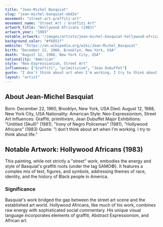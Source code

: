 ```yaml
---
title: "Jean-Michel Basquiat"
slug: "jean-michel-basquiat-ebd2e"
movement: "street-art-graffiti-art"
movement_name: "Street Art / Graffiti Art"
artwork_title: "Hollywood Africans (1983)"
artwork_year: "1983"
notable_artwork: "/images/artists/jean-michel-basquiat-hollywood-africans.jpeg"
background_color: "#f6851f"
website: "https://en.wikipedia.org/wiki/Jean-Michel_Basquiat"
birth: "December 22, 1960, Brooklyn, New York, USA"
death: "August 12, 1988, New York City, USA"
nationality: "American"
style: "Neo-Expressionism, Street Art"
influences: ["Graffiti", "primitivism", "Jean Dubuffet"]
quote: "I don't think about art when I'm working. I try to think about life."
layout: "artist"
---
```


## About Jean-Michel Basquiat

Born: December 22, 1960, Brooklyn, New York, USA Died: August 12, 1988, New York City, USA Nationality: American Style: Neo-Expressionism, Street Art Influences: Graffiti, primitivism, Jean Dubuffet Major Exhibitions: "Untitled (Skull)" (1981), "Irony of Negro Policeman" (1981), "Hollywood Africans" (1983) Quote: "I don't think about art when I'm working. I try to think about life."

## Notable Artwork: Hollywood Africans (1983)

This painting, while not strictly a "street" work, embodies the energy and style of Basquiat's graffiti roots (under the tag SAMO©). It features a complex mix of text, figures, and symbols, addressing themes of race, identity, and the history of Black people in America.

### Significance

Basquiat's work bridged the gap between the street art scene and the established art world. Hollywood Africans, like much of his work, combines raw energy with sophisticated social commentary. His unique visual language incorporates elements of graffiti, Abstract Expressionism, and African art.
